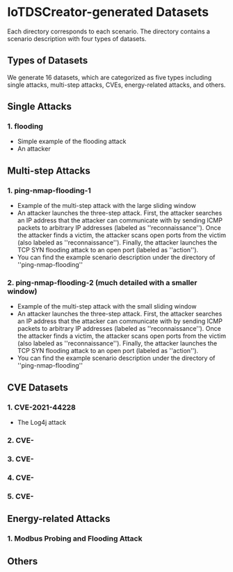 # IoTDSCreator-generated Datasets

Each directory corresponds to each scenario. The directory contains a scenario description with four types of datasets.

## Types of Datasets
We generate 16 datasets, which are categorized as five types including single attacks, multi-step attacks, CVEs, energy-related attacks, and others.

## Single Attacks

### 1. flooding

 - Simple example of the flooding attack
 - An attacker 

## Multi-step Attacks

### 1. ping-nmap-flooding-1

 - Example of the multi-step attack with the large sliding window
 - An attacker launches the three-step attack. First, the attacker searches an IP address that the attacker can communicate with by sending ICMP packets to arbitrary IP addresses (labeled as ''reconnaissance''). Once the attacker finds a victim, the attacker scans open ports from the victim (also labeled as ''reconnaissance''). Finally, the attacker launches the TCP SYN flooding attack to an open port (labeled as ''action'').
 - You can find the example scenario description under the directory of ''ping-nmap-flooding''

### 2. ping-nmap-flooding-2 (much detailed with a smaller window)

 - Example of the multi-step attack with the small sliding window
 - An attacker launches the three-step attack. First, the attacker searches an IP address that the attacker can communicate with by sending ICMP packets to arbitrary IP addresses (labeled as ''reconnaissance''). Once the attacker finds a victim, the attacker scans open ports from the victim (also labeled as ''reconnaissance''). Finally, the attacker launches the TCP SYN flooding attack to an open port (labeled as ''action'').
 - You can find the example scenario description under the directory of ''ping-nmap-flooding''

## CVE Datasets

### 1. CVE-2021-44228

 - The Log4j attack

### 2. CVE-

### 3. CVE-

### 4. CVE-

### 5. CVE-

## Energy-related Attacks

### 1. Modbus Probing and Flooding Attack

## Others
